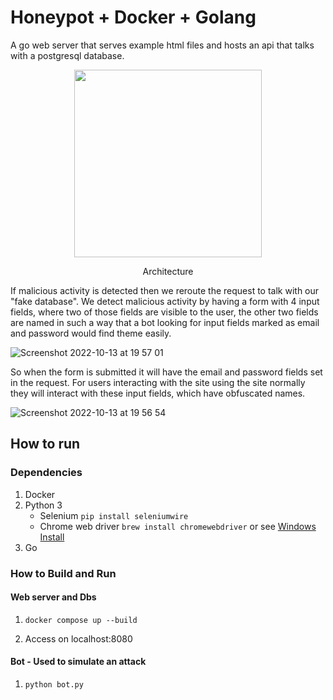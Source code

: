# Honeypot + Docker + Golang
A go web server that serves example html files and hosts an api that talks with a postgresql database. 
<div align="center">
<img src="https://user-images.githubusercontent.com/29174023/201514724-5c669ad7-4c1f-4c50-b9c4-d59cb9a88af0.png" width="300px" height="300px" />
<p>Architecture</p>
</div>

If malicious activity is detected then we reroute the request to talk with our "fake database". We detect malicious activity by having a form with 4 input fields, where two of those fields are visible to the user, the other two fields are named in such a way that a bot looking for input fields marked as email and password would find theme easily. 

![Screenshot 2022-10-13 at 19 57 01](https://user-images.githubusercontent.com/29174023/201514906-b02e4f0a-e89e-4071-8ff1-e08e84d55454.png)

So when the form is submitted it will have the email and password fields set in the request. For users interacting with the site using the site normally they will interact with these input fields, which have obfuscated names.

![Screenshot 2022-10-13 at 19 56 54](https://user-images.githubusercontent.com/29174023/201514882-1159c39a-c54c-4b6a-b0f5-a4162a822d58.png)



## How to run
### Dependencies
1. Docker
2. Python 3
    - Selenium `pip install seleniumwire`
    - Chrome web driver `brew install chromewebdriver` or see <a href="https://jonathansoma.com/lede/foundations-2018/classes/selenium/selenium-windows-install/">Windows Install</a>
3. Go

### How to Build and Run
#### Web server and Dbs
1. `docker compose up --build`

2. Access on localhost:8080

#### Bot - Used to simulate an attack
1. `python bot.py`
